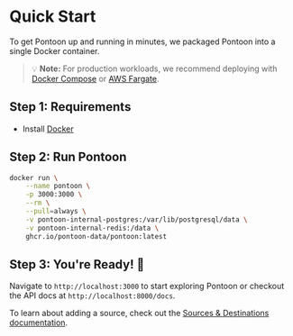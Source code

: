 # Quick Start

To get Pontoon up and running in minutes, we packaged Pontoon into a single Docker container.

> 💡 **Note:** For production workloads, we recommend deploying with [Docker Compose](docker-compose.md) or [AWS Fargate](aws-fargate.md).

## Step 1: Requirements

- Install [Docker](https://www.docker.com/)

## Step 2: Run Pontoon

```bash
docker run \
    --name pontoon \
    -p 3000:3000 \
    --rm \
    --pull=always \
    -v pontoon-internal-postgres:/var/lib/postgresql/data \
    -v pontoon-internal-redis:/data \
    ghcr.io/pontoon-data/pontoon:latest
```

## Step 3: You're Ready! 🚀

Navigate to `http://localhost:3000` to start exploring Pontoon or checkout the API docs at `http://localhost:8000/docs`.

To learn about adding a source, check out the [Sources & Destinations documentation](../sources-destinations/overview.md).
